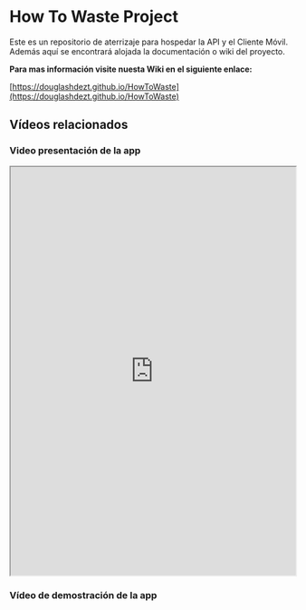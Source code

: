 # How To Waste Project

Este es un repositorio de aterrizaje para hospedar la API y el Cliente Móvil. Además aquí se encontrará alojada la documentación o wiki del proyecto.

**Para mas información visite nuesta Wiki en el siguiente enlace:**

[https://douglashdezt.github.io/HowToWaste](https://douglashdezt.github.io/HowToWaste)

## Vídeos relacionados
### Video presentación de la app

<iframe src="https://drive.google.com/file/d/1lfa3UIGaAY3ZPjcOiaHqHofGvboPJqp_/preview" width="100%" height="720">nani</iframe>

### Vídeo de demostración de la app